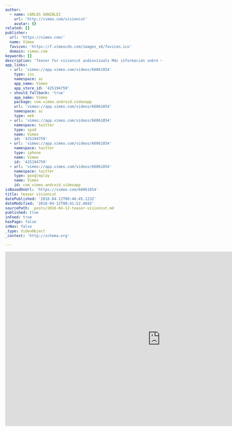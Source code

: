 ```yaml
---
author:
  - name: CARLOS GONZÁLEZ
    url: 'http://vimeo.com/visioncut'
    avatar: {}
related: []
publisher:
  url: 'https://vimeo.com/'
  name: Vimeo
  favicon: 'https://f.vimeocdn.com/images_v6/favicon.ico'
  domain: vimeo.com
keywords: []
description: 'Teaser for visioncut audiovisuals Más información sobre visioncut en: www.visioncut.es'
app_links:
  - url: 'vimeo://app.vimeo.com/videos/66061854'
    type: ios
    namespace: ai
    app_name: Vimeo
    app_store_id: '425194759'
  - should_fallback: 'true'
    app_name: Vimeo
    package: com.vimeo.android.videoapp
    url: 'vimeo://app.vimeo.com/videos/66061854'
    namespace: ai
    type: web
  - url: 'vimeo://app.vimeo.com/videos/66061854'
    namespace: twitter
    type: ipad
    name: Vimeo
    id: '425194759'
  - url: 'vimeo://app.vimeo.com/videos/66061854'
    namespace: twitter
    type: iphone
    name: Vimeo
    id: '425194759'
  - url: 'vimeo://app.vimeo.com/videos/66061854'
    namespace: twitter
    type: googleplay
    name: Vimeo
    id: com.vimeo.android.videoapp
isBasedOnUrl: 'https://vimeo.com/66061854'
title: teaser visioncut
datePublished: '2016-04-12T00:46:45.123Z'
dateModified: '2016-04-12T00:41:52.484Z'
sourcePath: _posts/2016-04-12-teaser-visioncut.md
published: true
inFeed: true
hasPage: false
inNav: false
_type: VideoObject
_context: 'http://schema.org'

---
```

<iframe src="https://cdn.embedly.com/widgets/media.html?src=https%3A%2F%2Fplayer.vimeo.com%2Fvideo%2F66061854&amp;url=https%3A%2F%2Fvimeo.com%2F66061854&amp;image=http%3A%2F%2Fi.vimeocdn.com%2Fvideo%2F437313266_1280.jpg&amp;key=b7d04c9b404c499eba89ee7072e1c4f7&amp;type=text%2Fhtml&amp;schema=vimeo" width="1000" height="563" scrolling="no" frameborder="0" allowfullscreen="allowfullscreen" style=""></iframe>
